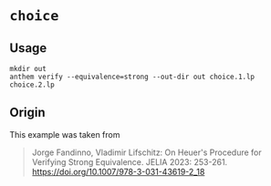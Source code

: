 # `choice`

## Usage
```
mkdir out
anthem verify --equivalence=strong --out-dir out choice.1.lp choice.2.lp
```

## Origin
This example was taken from

> Jorge Fandinno, Vladimir Lifschitz:
> On Heuer's Procedure for Verifying Strong Equivalence. JELIA 2023: 253-261.
> https://doi.org/10.1007/978-3-031-43619-2_18
